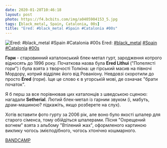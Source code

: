 ```yaml
---
date: 2020-01-28T10:46:18
layout: post
photo: https://f4.bcbits.com/img/a0405904153_5.jpg
tags: [black_metal, Spain, Catalonia, 00s]
title: "Ered: #black_metal #Spain #Catalonia #00s"
---
```

![Ered: #black_metal #Spain #Catalonia #00s](https://f4.bcbits.com/img/a0405904153_5.jpg)
Ered: [#black_metal](/tags/#black_metal) [#Spain](/tags/#Spain) [#Catalonia](/tags/#Catalonia) [#00s](/tags/#00s)

**Гори** - старовинний каталонський блек-метал гурт, зародження котрого відносять до 1996 року. Початкова назва була **Ered Lithui** (&quot;Попелясті гори&quot;) і була взята з творчості Толкіна: це гірський масив на півночі Мордору, котрий відділяє його від Рованіону. Невдовзі скоротили до просто **Ered** (гори). Іще це слово є в угорській мові, де означає &quot;брати початок&quot;.

Я б перш за все порівнював цих каталонців з шведською сценою: нагадали **Setherial**. Лютий блек-метал із гарним звуком (і, мабуть, драм-машиною? підкажіть, якщо розберете на слух).

Хотів вставити фото гурту за 2006 рік, але воно було якості шпалер для старого сіменса, тому обійдіться шпалерами. Пісня &quot;Охрещений вогнем&quot; взята з альбому &quot;Втілений жах&quot;, оформленого картиною виклику чогось змієподібного, чогось хтонічно кошмарного.

[BANDCAMP](https://ered.bandcamp.com/album/incarnated-horror)